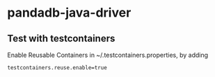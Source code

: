 # pandadb-java-driver

## Test with testcontainers
Enable Reusable Containers in ~/.testcontainers.properties, by adding
```
testcontainers.reuse.enable=true
```